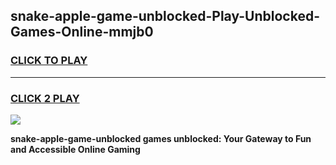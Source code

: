 
## snake-apple-game-unblocked-Play-Unblocked-Games-Online-mmjb0
<h3>
<a href="https://premium76.site?title=snake-apple-game-unblocked&ref=25A">CLICK TO PLAY</a></h3>
<hr>

<h3>
<a href="https://premium76.site?title=snake-apple-game-unblocked&ref=25A">CLICK 2 PLAY</a>
  
</h3>

<a href="https://premium76.site?title=snake-apple-game-unblocked&ref=25A"><img src="https://clearcache.store/games.png"></a>


**snake-apple-game-unblocked games unblocked: Your Gateway to Fun and Accessible Online Gaming**
